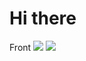 # Hi there 

Front
<img src="https://img.shields.io/badge/JavaScript-F7DF1E?style=flat-square&logo=JavaScript&logoColor=black">
<img src="https://img.shields.io/badge/-Java-344CB7?style=flat-square&logo=Java&logoColor=white"/>

<!--
**JINSUKO/JINSUKO** is a ✨ _special_ ✨ repository because its `README.md` (this file) appears on your GitHub profile.

Here are some ideas to get you started:

- 🔭 I’m currently working on ...
- 🌱 I’m currently learning ...
- 👯 I’m looking to collaborate on ...
- 🤔 I’m looking for help with ...
- 💬 Ask me about ...
- 📫 How to reach me: ...
- 😄 Pronouns: ...
- ⚡ Fun fact: ...
-->
